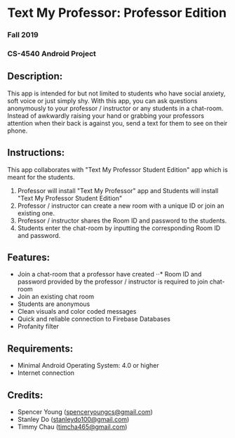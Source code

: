 # Text My Professor: Professor Edition
### Fall 2019
### CS-4540 Android Project

## Description:
This app is intended for but not limited to students who have social anxiety, soft voice or just simply shy.
With this app, you can ask questions anonymously to your professor / instructor or any students in a chat-room.
Instead of awkwardly raising your hand or grabbing your professors attention when their back is against you, send a text for them to see on their phone. 

## Instructions:
This app collaborates with "Text My Professor Student Edition" app which is meant for the students.
1. Professor will install "Text My Professor" app and Students will install "Text My Professor Student Edition"
2. Professor / instructor can create a new room with a unique ID or join an existing one.
4. Professor / instructor shares the Room ID and password to the students.
5. Students enter the chat-room by inputting the corresponding Room ID and password.

## Features:
- Join a chat-room that a professor have created
⋅⋅* Room ID and password provided by the professor / instructor is required to join chat-room
- Join an existing chat room
- Students are anonymous
- Clean visuals and color coded messages
- Quick and reliable connection to Firebase Databases
- Profanity filter

## Requirements:
- Minimal Android Operating System: 4.0 or higher
- Internet connection

## Credits:
- Spencer Young  (spenceryoungcs@gmail.com)
- Stanley Do     (stanleydo100@gmail.com)
- Timmy Chau     (timcha465@gmail.com)
